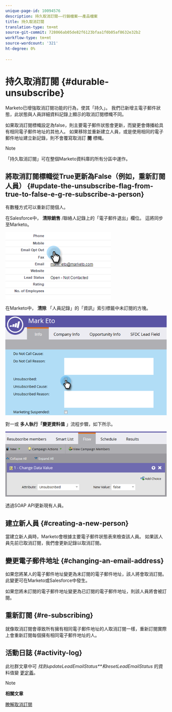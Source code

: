 ```yaml
---
unique-page-id: 10094576
description: 持久取消訂閱——行銷檔案——產品檔案
title: 持久取消訂閱
translation-type: tm+mt
source-git-commit: 728066ab05de82f6123bfaa1f0b05af8632e32b2
workflow-type: tm+mt
source-wordcount: '321'
ht-degree: 0%

---
```



# 持久取消訂閱 {#durable-unsubscribe}

Marketo已增強取消訂閱功能的行為，使其「持久」。 我們已新增主電子郵件狀態，此狀態與人員詳細資料記錄上顯示的取消訂閱標幟不同。

如果取消訂閱標幟設定為false，則主要電子郵件狀態會更新，而變更會傳播給具有相同電子郵件地址的其他人。 如果移除並重新建立人員，或是使用相同的電子郵件地址建立新記錄，則不會覆寫取消訂 **閱** 標幟。

>[!NOTE]
>
>「持久取消訂閱」可在整個Marketo資料庫的所有分區中運作。

## 將取消訂閱標幟從True更新為False（例如，重新訂閱人員） {#update-the-unsubscribe-flag-from-true-to-false-e-g-re-subscribe-a-person}

有數種方式可以重新訂閱個人。

在Salesforce中， **清除銷售** /聯絡人記錄上的「電子郵件退出」欄位。 這將同步至Marketo。

![](assets/one.png)

在Marketo中， **清除** 「人員記錄」的「資訊」索引標籤中未訂閱的方塊。

![](assets/two.png)

對一或 **多人執行「變更資料值** 」流程步驟，如下所示。

![](assets/three.png)

透過SOAP API更新現有人員。

## 建立新人員 {#creating-a-new-person}

當建立新人員時，Marketo會根據主要電子郵件狀態表來檢查該人員。 如果該人員先前已取消訂閱，我們會更新記錄以取消訂閱。

## 變更電子郵件地址 {#changing-an-email-address}

如果您將某人的電子郵件地址變更為未訂閱的電子郵件地址，該人將會取消訂閱。 此變更可在Marketo或Salesforce中發生。

如果您將未訂閱的電子郵件地址變更為已訂閱的電子郵件地址，則該人員將會被訂閱。

## 重新訂閱 {#re-subscribing}

就像取消訂閱會導致所有擁有相同電子郵件地址的人取消訂閱一樣，重新訂閱實際上會重新訂閱每個擁有相同電子郵件地址的人。

## 活動日誌 {#activity-log}

此社群文章中可 *找到updateLeadEmailStatus**和resetLeadEmailStatus* 的資料值變 [更定義](http://nation.marketo.com/t5/Knowledgebase/Durable-Unsubscribe-Activity-Log/ta-p/252688)。

>[!NOTE]
>
>**相關文章**
>
>[瞭解取消訂閱](understanding-unsubscribe.md)

